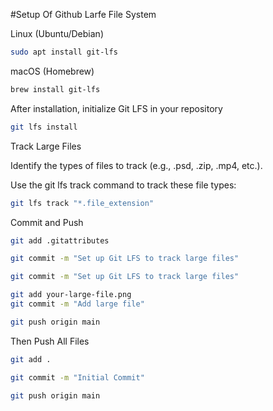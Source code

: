 #Setup Of Github Larfe File System

Linux (Ubuntu/Debian)
```bash
sudo apt install git-lfs
```
macOS (Homebrew)
```bash
brew install git-lfs
```

After installation, initialize Git LFS in your repository
```bash
git lfs install
```

Track Large Files

Identify the types of files to track (e.g., .psd, .zip, .mp4, etc.).

Use the git lfs track command to track these file types:

```bash
git lfs track "*.file_extension"
```

Commit and Push
```bash
git add .gitattributes
```

```bash
git commit -m "Set up Git LFS to track large files"
```

```bash
git commit -m "Set up Git LFS to track large files"
```

```bash
git add your-large-file.png
git commit -m "Add large file"
```

```bash
git push origin main
```
Then Push All Files

```bash
git add .
```

```bash
git commit -m "Initial Commit"
```

```bash
git push origin main
```